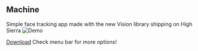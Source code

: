 Machine
-------
Simple face tracking app made with the new Vision library shipping on High Sierra
![Demo](demo.gif)

[Download](https://github.com/xzzz9097/Machine/releases/tag/v0.1-alpha)
Check menu bar for more options!
